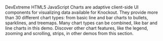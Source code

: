 DevExtreme HTML5 JavaScript Charts are adaptive client-side UI components for visualizing data available for Knockout. They provide more than 30 different chart types: from basic line and bar charts to bullets, sparklines, and treemaps. Many chart types can be combined, like bar and line charts in this demo. Discover other chart features, like the legend, zooming and scrolling, strips, in other demos from this section.